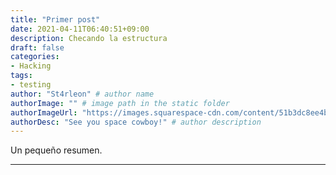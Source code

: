 ```yaml
---
title: "Primer post"
date: 2021-04-11T06:40:51+09:00
description: Checando la estructura
draft: false
categories:
- Hacking
tags:
- testing
author: "St4rleon" # author name
authorImage: "" # image path in the static folder
authorImageUrl: "https://images.squarespace-cdn.com/content/51b3dc8ee4b051b96ceb10de/1508857756593-8QE1SHGI2SBQLCEA5E2Q/couple-has-space-lion-from-cowboy-bebop-performed-at-their-wedding-social.jpg?format=1500w&content-type=image%2Fjpeg" # your image url. We use `authorImageUrl` first. If not set, we use `authorImage`.
authorDesc: "See you space cowboy!" # author description
---
```


Un pequeño resumen.
<!--more-->
---